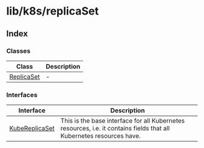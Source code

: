 # lib/k8s/replicaSet

## Index

### Classes

| Class | Description |
| ------ | ------ |
| [ReplicaSet](classes/ReplicaSet.md) | - |

### Interfaces

| Interface | Description |
| ------ | ------ |
| [KubeReplicaSet](interfaces/KubeReplicaSet.md) | This is the base interface for all Kubernetes resources, i.e. it contains fields that all Kubernetes resources have. |
